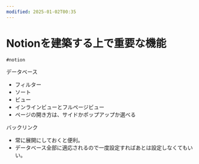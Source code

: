 ```yaml
---
modified: 2025-01-02T00:35
---
```

# Notionを建築する上で重要な機能

`#notion`

データベース

- フィルター  
- ソート  
- ビュー  
- インラインビューとフルページビュー  
- ページの開き方は、サイドかポップアップか選べる  

バックリンク

- 常に展開にしておくと便利。  
- データベース全部に適応されるので一度設定すればあとは設定しなくてもいい。